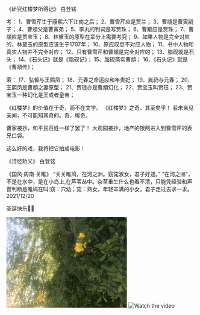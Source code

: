 《研究红楼梦所得记》 白登铭

考： 
1、曹雪芹生于康熙六下江南之后； 
2、曹雪芹应是贾兰； 
3、曹頫是曹寅嗣子； 
4、曹頫父是曹寅弟； 
5、李丸的判词是写贾珠； 
6、曹颙应是贾珠； 
7、曹頫应是贾宝玉； 
8、林黛玉的原型在辈分上需要考究； 
9、如果人物是完全对应的，林黛玉的原型应该生于1707年； 
10、原应叹息不对应人物； 
11、书中人物和真实人物并不完全对应； 
12、只有曹雪芹和曹頫是完全对应的； 
13、脂砚就是石头； 
14、《石头记》就是《脂砚记》； 
15、脂砚斋实曹頫； 
16、《石头记》就是《曹頫传》；

索： 
17、弘皙与王熙凤； 
18、元春之命运应和年贵妃； 
19、胤礽与元春； 
20、王熙凤是曹頫之妻原型； 
21、贾琏亦是曹頫幻化； 
22、贾宝玉叫贾珏； 
23、贾宝玉一种幻化是王或者皇帝；

《红楼梦》的价值在于奇，而不在文学。 《红楼梦》之奇，其至矣乎！ 若未亲见亲闻，不可能知其奇的。奇，稀奇。

曹家被抄，和平民百姓一样了罢了！ 
大观园被抄，地产的银两进入到曹雪芹的表兄口袋。

这么好的戏，我将把它拍成电影！



《诗经矫义》 白登铭

《国风·周南·关雎》
“关关雎鸠，在河之洲。窈窕淑女，君子好逑。” 
"在河之洲"，不是在水中，是在小岛上,在芦苇丛中。杂草重生什么也看不清，只能凭经验和声音判断是雎鸠在叫;窈：穴幼；窕：熟女。年轻丰满的小女，君子走过去求一求。
2021/12/20

圣诞快乐🎁🎄

![Image](212CF46A-056F-4676-B725-F25A070D6F30.jpeg)
![Watch the video](https://raw.github.com/GabLeRoux/WebMole/master/ressources/WebMole_Youtube_Video.png)
